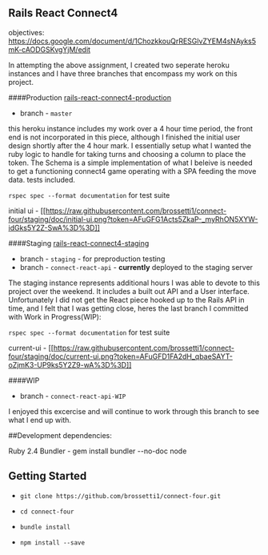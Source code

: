 ## Rails React Connect4

objectives: https://docs.google.com/document/d/1ChozkkouQrRESGlvZYEM4sNAyks5mK-cAODGSKvgYjM/edit

In attempting the above assignment, I created two seperate heroku instances and I have three branches that encompass my work on this project. 

####Production
[rails-react-connect4-production](http://rails-react-connect4.herokuapp.com/)
* branch - `master`

this heroku instance includes my work over a 4 hour time period, the front end is not incorporated in this piece, although I finished the initial user design shortly after the 4 hour mark. I essentially setup what I wanted the ruby logic to handle for taking turns and choosing a column to place the token. The Schema is a simple implementation of what I beleive is needed to get a functioning connect4 game operating with a SPA feeding the move data. tests included.

`rspec spec --format documentation` for test suite

initial ui - [[https://raw.githubusercontent.com/brossetti1/connect-four/staging/doc/initial-ui.png?token=AFuGFG1Acts5ZkaP-_myRhON5XYW-idGks5Y2Z-SwA%3D%3D]]

####Staging
[rails-react-connect4-staging](http://rails-react-connect4-staging.herokuapp.com/)

* branch - `staging` - for preproduction testing
* branch - `connect-react-api` - **currently** deployed to the staging server

The staging instance represents additional hours I was able to devote to this project over the weekend. It includes a built out API and a User interface. Unfortunately I did not get the React piece hooked up to the Rails API in time, and I felt that I was getting close, heres the last branch I committed with Work in Progress(WIP):

`rspec spec --format documentation` for test suite

current-ui - [[https://raw.githubusercontent.com/brossetti1/connect-four/staging/doc/current-ui.png?token=AFuGFD1FA2dH_qbaeSAYT-oZjmK3-UP9ks5Y2Z9-wA%3D%3D]]

####WIP

* branch - `connect-react-api-WIP`

I enjoyed this excercise and will continue to work through this branch to see what I end up with.



##Development dependencies:

Ruby 2.4
Bundler - gem install bundler --no-doc
node

## Getting Started

* `git clone https://github.com/brossetti1/connect-four.git`

* `cd connect-four`

* `bundle install`

* `npm install --save`


